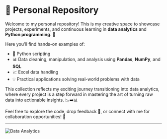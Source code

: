 # 🌟 Personal Repository

Welcome to my personal repository! This is my creative space to showcase projects, experiments, and continuous learning in **data analytics** and **Python programming**. 🚀

Here you'll find hands-on examples of:  
- 🐍 Python scripting  
- 📊 Data cleaning, manipulation, and analysis using **Pandas**, **NumPy**, and **SQL**  
- 📈 Excel data handling  
- 💡 Practical applications solving real-world problems with data  

This collection reflects my exciting journey transitioning into data analytics, where every project is a step forward in mastering the art of turning raw data into actionable insights. 📉➡️📊

Feel free to explore the code, drop feedback 💬, or connect with me for collaboration opportunities! 🤝

---

![Data Analytics](https://media.giphy.com/media/3o7TKtnuHOHHUjR38Y/giphy.gif)
